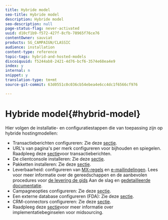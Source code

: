 ```yaml
---
title: Hybride model
seo-title: Hybride model
description: Hybride model
seo-description: null
page-status-flag: never-activated
uuid: d10cf1b9-f572-427f-8cfb-78965f76ce76
contentOwner: sauviat
products: SG_CAMPAIGN/CLASSIC
audience: installation
content-type: reference
topic-tags: hybrid-and-hosted-models
discoiquuid: f5244ab8-2421-4d76-bcf6-3574e68ea4e9
index: y
internal: n
snippet: y
translation-type: tm+mt
source-git-commit: 63d0551c0c036cb54ebea4e6cc4dc1f6566cf976

---
```



# Hybride model{#hybrid-model}

Hier volgen de installatie- en configuratiestappen die van toepassing zijn op hybride hostingmodellen:

* Transactieberichten configureren: Zie deze [sectie](../../message-center/using/transactional-messaging-architecture.md).
* URL&#39;s van pagina&#39;s per merk configureren voor bijhouden en spiegelen. Raadpleeg deze [sectie](../../message-center/using/configuring-multibranding.md)voor transactieberichten.
* De clientconsole installeren: Zie deze [sectie](../../installation/using/installing-the-client-console.md).
* Pakketten installeren: Zie deze [sectie](../../installation/using/installing-campaign-standard-packages.md).
* Leverbaarheid: configureren van [MX-regels](../../installation/using/email-deliverability.md#mx-configuration) en [e-mailindelingen](../../installation/using/email-deliverability.md#managing-email-formats). Lees voor meer informatie over de gereedschappen en de aanbevolen procedures voor [de levering de gids](https://docs.campaign.adobe.com/doc/AC/getting_started/EN/deliverability.html) Aan de slag en [gedetailleerde documentatie](../../delivery/using/about-deliverability.md).
* Campagneopties configureren: Zie deze [sectie](../../installation/using/configuring-campaign-options.md).
* Een externe database configureren (FDA): Zie deze [sectie](../../platform/using/about-fda.md).
* CRM-connectors configureren: Zie deze [sectie](../../platform/using/crm-connectors.md).
* Raadpleeg deze [sectie](../../installation/using/mid-sourcing-deployment.md)voor meer informatie over implementatiebeginselen voor midsourcing.

